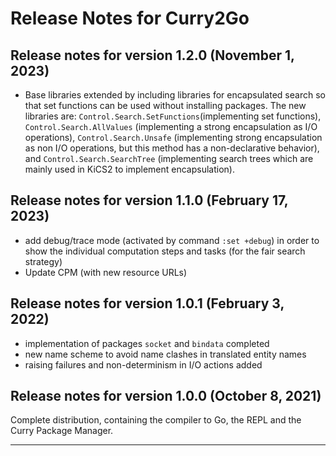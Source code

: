 Release Notes for Curry2Go
==========================

Release notes for version 1.2.0 (November 1, 2023)
---------------------------------------------------

  * Base libraries extended by including libraries for encapsulated search
    so that set functions can be used without installing packages.
    The new libraries are: `Control.Search.SetFunctions`(implementing
    set functions), `Control.Search.AllValues` (implementing a strong
    encapsulation as I/O operations), `Control.Search.Unsafe`
    (implementing strong encapsulation as non I/O operations, but this
    method has a non-declarative behavior), and `Control.Search.SearchTree`
    (implementing search trees which are mainly used in KiCS2 to implement
    encapsulation).


Release notes for version 1.1.0 (February 17, 2023)
---------------------------------------------------

* add debug/trace mode (activated by command `:set +debug`)
  in order to show the individual computation steps and tasks
  (for the fair search strategy)
* Update CPM (with new resource URLs)


Release notes for version 1.0.1 (February 3, 2022)
--------------------------------------------------

* implementation of packages `socket` and `bindata` completed
* new name scheme to avoid name clashes in translated entity names
* raising failures and non-determinism in I/O actions added


Release notes for version 1.0.0 (October 8, 2021)
-------------------------------------------------

Complete distribution, containing the compiler to Go,
the REPL and the Curry Package Manager.

-------------------------------------------------------------------------

